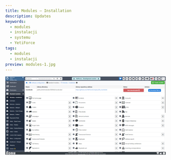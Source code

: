 ```yaml
---
title: Modules – Installation
description: Updates
keywords:
  - modules
  - instalacji
  - systemu
  - YetiForce
tags:
  - modules
  - instalacji
preview: modules-1.jpg
---
```


![modules-1.jpg](modules-1.jpg)
